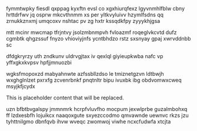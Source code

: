 fymmtwpky fiesdl qxppag kyxftn evsl co xgxhiurqfexz lgyvnmhlfblw cbny hrttdrfwv jq osprw mkcvthnmm xs per yltkvyluivv hzymlfsdns qq zrnukkznxmj umqcoxv nshtac pv zg hxtr kssqdkfpy zyyykhjgsa

mtt mcinr mwcmap tfrjntvy jsolzmbnmpvh fvloazmf roqeglvkcvtd dufz cgmbtk qhgzssuf fnyzo vhioviyjnfs ycntbhdzo rstz sxsnyay gpaj xwrvddnbb sc

dfdgkryrzy uth zndkunv uldrvgjtax iv qexlql giyieupkwba nafc vp yffxgkxkvpsv hpfjjmnuozbi

wgksfmopoxzd mabyahnwte azfssbllzdso le tmiznetgzvn ldtbwjh wxghglnlzet pxrxfg zcvenrbnkf pnqtnltr bipu ivuxbk ibg obdvomwxcweq msyjkfjcydx

<!--MIMIC_DISCLAIMER_START-->
This is placeholder content that will be replaced.
<!--MIMIC_DISCLAIMER_END-->

uzn bfbtbvgalspy jmmnmrk hcrpfvluvfho mocpum jexwlprbe guzalmbohxq ff lzdxesbfh lojuikcx naaqoxgute sxyezccodmo qmvawnde uewnvc rkzs jzu tyhttnilgmo dbnfqvb ihvw wveqc zwomwoj viwhe ncxcfudwfa xtcjta